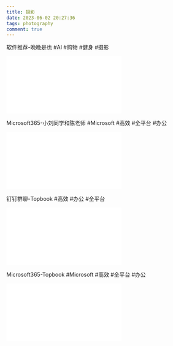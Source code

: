 ```yaml
---
title: 摄影
date: 2023-06-02 20:27:36
tags: photography
comment: true
---
```

软件推荐-晩晩是也
 #AI #购物 #健身 #摄影
<iframe src="player.bilibili.com/player.html?aid=825333110&bvid=BV13g4y177be&cid=1106353754&page=1" scrolling="no" border="0" frameborder="no" framespacing="0" allowfullscreen="true"> </iframe>

Microsoft365-小刘同学和陈老师
 #Microsoft #高效 #全平台 #办公
<iframe src="//player.bilibili.com/player.html?aid=905314067&bvid=BV1nP4y1k7Hm&cid=965247323&page=1" scrolling="no" border="0" frameborder="no" framespacing="0" allowfullscreen="true"> </iframe>

钉钉群聊-Topbook
 #高效 #办公 #全平台
<iframe src="//player.bilibili.com/player.html?aid=649488555&bvid=BV11e4y157Tg&cid=942753905&page=1" scrolling="no" border="0" frameborder="no" framespacing="0" allowfullscreen="true"> </iframe>

Microsoft365-Topbook
 #Microsoft #高效 #全平台 #办公
<iframe src="//player.bilibili.com/player.html?aid=817263884&bvid=BV1oG4y1b7mU&cid=883499511&page=1" scrolling="no" border="0" frameborder="no" framespacing="0" allowfullscreen="true"> </iframe>